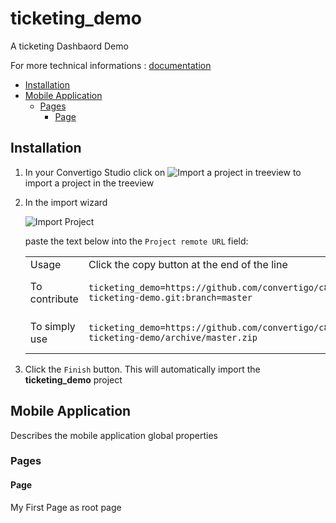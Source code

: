 


# ticketing_demo

A ticketing Dashbaord Demo


For more technical informations : [documentation](./project.md)

- [Installation](#installation)
- [Mobile Application](#mobile-application)
    - [Pages](#pages)
        - [Page](#page)


## Installation

1. In your Convertigo Studio click on ![](https://github.com/convertigo/convertigo/blob/develop/eclipse-plugin-studio/icons/studio/project_import.gif?raw=true "Import a project in treeview") to import a project in the treeview
2. In the import wizard

   ![](https://github.com/convertigo/convertigo/blob/develop/eclipse-plugin-studio/tomcat/webapps/convertigo/templates/ftl/project_import_wzd.png?raw=true "Import Project")
   
   paste the text below into the `Project remote URL` field:
   <table>
     <tr><td>Usage</td><td>Click the copy button at the end of the line</td></tr>
     <tr><td>To contribute</td><td>

     ```
     ticketing_demo=https://github.com/convertigo/c8oprj-ticketing-demo.git:branch=master
     ```
     </td></tr>
     <tr><td>To simply use</td><td>

     ```
     ticketing_demo=https://github.com/convertigo/c8oprj-ticketing-demo/archive/master.zip
     ```
     </td></tr>
    </table>
3. Click the `Finish` button. This will automatically import the __ticketing_demo__ project


## Mobile Application

Describes the mobile application global properties

### Pages

#### Page

My First Page as root page



